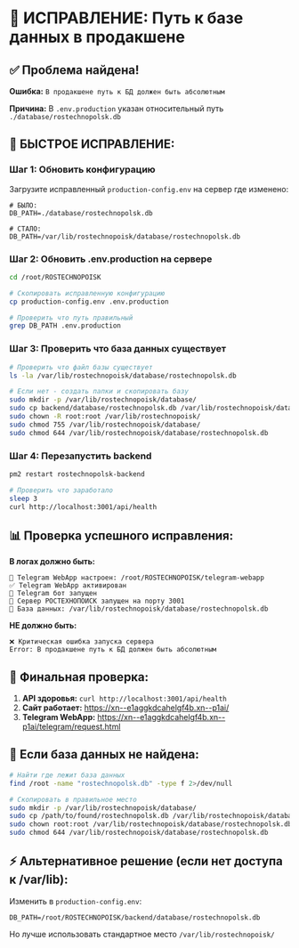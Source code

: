 # 🔧 ИСПРАВЛЕНИЕ: Путь к базе данных в продакшене

## ✅ Проблема найдена!
**Ошибка:** `В продакшене путь к БД должен быть абсолютным`

**Причина:** В `.env.production` указан относительный путь `./database/rostechnopolsk.db`

## 🚀 БЫСТРОЕ ИСПРАВЛЕНИЕ:

### Шаг 1: Обновить конфигурацию
Загрузите исправленный `production-config.env` на сервер где изменено:

```env
# БЫЛО:
DB_PATH=./database/rostechnopolsk.db

# СТАЛО:
DB_PATH=/var/lib/rostechnopoisk/database/rostechnopolsk.db
```

### Шаг 2: Обновить .env.production на сервере
```bash
cd /root/ROSTECHNOPOISK

# Скопировать исправленную конфигурацию
cp production-config.env .env.production

# Проверить что путь правильный
grep DB_PATH .env.production
```

### Шаг 3: Проверить что база данных существует
```bash
# Проверить что файл базы существует
ls -la /var/lib/rostechnopoisk/database/rostechnopolsk.db

# Если нет - создать папки и скопировать базу
sudo mkdir -p /var/lib/rostechnopoisk/database/
sudo cp backend/database/rostechnopolsk.db /var/lib/rostechnopoisk/database/
sudo chown -R root:root /var/lib/rostechnopoisk/
sudo chmod 755 /var/lib/rostechnopoisk/database/
sudo chmod 644 /var/lib/rostechnopoisk/database/rostechnopolsk.db
```

### Шаг 4: Перезапустить backend
```bash
pm2 restart rostechnopolsk-backend

# Проверить что заработало
sleep 3
curl http://localhost:3001/api/health
```

## 📊 Проверка успешного исправления:

**В логах должно быть:**
```
🤖 Telegram WebApp настроен: /root/ROSTECHNOPOISK/telegram-webapp
✅ Telegram WebApp активирован
🤖 Telegram бот запущен
🚀 Сервер РОСТЕХНОПОИСК запущен на порту 3001
💾 База данных: /var/lib/rostechnopoisk/database/rostechnopolsk.db
```

**НЕ должно быть:**
```
❌ Критическая ошибка запуска сервера
Error: В продакшене путь к БД должен быть абсолютным
```

## 🎯 Финальная проверка:

1. **API здоровья:** `curl http://localhost:3001/api/health`
2. **Сайт работает:** https://xn--e1aggkdcahelgf4b.xn--p1ai/
3. **Telegram WebApp:** https://xn--e1aggkdcahelgf4b.xn--p1ai/telegram/request.html

## 🚨 Если база данных не найдена:

```bash
# Найти где лежит база данных
find /root -name "rostechnopolsk.db" -type f 2>/dev/null

# Скопировать в правильное место
sudo mkdir -p /var/lib/rostechnopoisk/database/
sudo cp /path/to/found/rostechnopolsk.db /var/lib/rostechnopoisk/database/
sudo chown root:root /var/lib/rostechnopoisk/database/rostechnopolsk.db
sudo chmod 644 /var/lib/rostechnopoisk/database/rostechnopolsk.db
```

## ⚡ Альтернативное решение (если нет доступа к /var/lib):

Изменить в `production-config.env`:
```env
DB_PATH=/root/ROSTECHNOPOISK/backend/database/rostechnopolsk.db
```

Но лучше использовать стандартное место `/var/lib/rostechnopoisk/`
